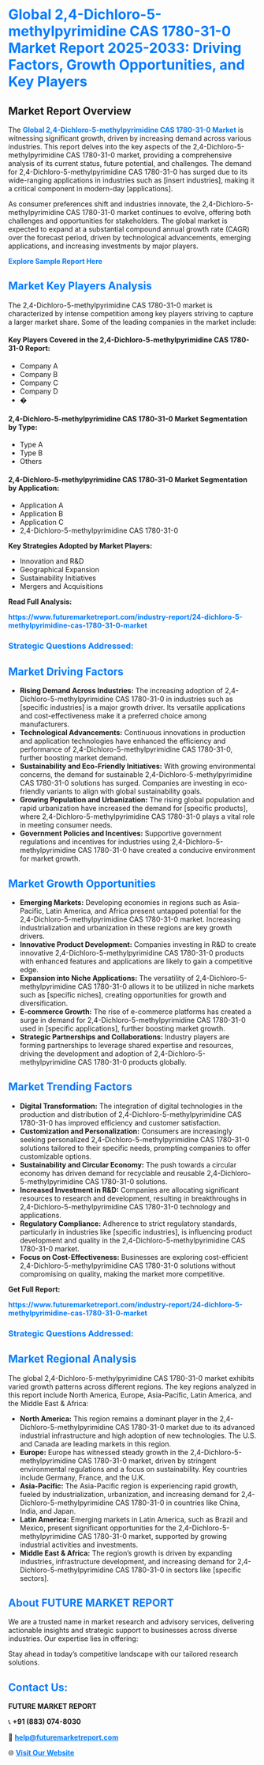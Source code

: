 <h1 style="color: #007BFF;">Global 2,4-Dichloro-5-methylpyrimidine CAS 1780-31-0 Market Report 2025-2033: Driving Factors, Growth Opportunities, and Key Players</h1>

<section id="overview">
<h2>Market Report Overview</h2>
<p>The <a href="https://www.futuremarketreport.com/industry-report/24-dichloro-5-methylpyrimidine-cas-1780-31-0-market" style="color: #007BFF; text-decoration: none;"><strong>Global 2,4-Dichloro-5-methylpyrimidine CAS 1780-31-0 Market</strong></a> is witnessing significant growth, driven by increasing demand across various industries. This report delves into the key aspects of the 2,4-Dichloro-5-methylpyrimidine CAS 1780-31-0 market, providing a comprehensive analysis of its current status, future potential, and challenges. The demand for 2,4-Dichloro-5-methylpyrimidine CAS 1780-31-0 has surged due to its wide-ranging applications in industries such as [insert industries], making it a critical component in modern-day [applications].</p>
<p>As consumer preferences shift and industries innovate, the 2,4-Dichloro-5-methylpyrimidine CAS 1780-31-0 market continues to evolve, offering both challenges and opportunities for stakeholders. The global market is expected to expand at a substantial compound annual growth rate (CAGR) over the forecast period, driven by technological advancements, emerging applications, and increasing investments by major players.</p>
</section>

<section id="overview">
<p><a href="https://www.futuremarketreport.com/request-sample/reportId=116626" style="color: #007BFF; text-decoration: none;"><strong>Explore Sample Report Here</strong></a></p>
</section>

<section id="key-players">
<h2 style="color: #007BFF;">Market Key Players Analysis</h2>
<p>The 2,4-Dichloro-5-methylpyrimidine CAS 1780-31-0 market is characterized by intense competition among key players striving to capture a larger market share. Some of the leading companies in the market include:</p>
<h4>Key Players Covered in the 2,4-Dichloro-5-methylpyrimidine CAS 1780-31-0 Report:</h4>
<ul><li>Company A</li><li>Company B</li><li>Company C</li><li>Company D</li><li>�</li></ul>
<h4>2,4-Dichloro-5-methylpyrimidine CAS 1780-31-0 Market Segmentation by Type:</h4>
<ul><li>Type A</li><li>Type B</li><li>Others</li></ul>

<h4>2,4-Dichloro-5-methylpyrimidine CAS 1780-31-0 Market Segmentation by Application:</h4>
<ul><li>Application A</li><li>Application B</li><li>Application C</li><li>2,4-Dichloro-5-methylpyrimidine CAS 1780-31-0</li></ul>
<p><strong>Key Strategies Adopted by Market Players:</strong></p>
<ul>
<li>Innovation and R&D</li>
<li>Geographical Expansion</li>
<li>Sustainability Initiatives</li>
<li>Mergers and Acquisitions</li>
</ul>
</section>

<section>
<p><strong>Read Full Analysis: </strong></p><a href="https://www.futuremarketreport.com/industry-report/24-dichloro-5-methylpyrimidine-cas-1780-31-0-market" style="color: #007BFF; text-decoration: none;"><strong>https://www.futuremarketreport.com/industry-report/24-dichloro-5-methylpyrimidine-cas-1780-31-0-market</strong></a>
<h3 style="color: #007BFF;">Strategic Questions Addressed:</h3>
</section>

<section id="driving-factors">
<h2 style="color: #007BFF;">Market Driving Factors</h2>
<ul>
<li><strong>Rising Demand Across Industries:</strong> The increasing adoption of 2,4-Dichloro-5-methylpyrimidine CAS 1780-31-0 in industries such as [specific industries] is a major growth driver. Its versatile applications and cost-effectiveness make it a preferred choice among manufacturers.</li>
<li><strong>Technological Advancements:</strong> Continuous innovations in production and application technologies have enhanced the efficiency and performance of 2,4-Dichloro-5-methylpyrimidine CAS 1780-31-0, further boosting market demand.</li>
<li><strong>Sustainability and Eco-Friendly Initiatives:</strong> With growing environmental concerns, the demand for sustainable 2,4-Dichloro-5-methylpyrimidine CAS 1780-31-0 solutions has surged. Companies are investing in eco-friendly variants to align with global sustainability goals.</li>
<li><strong>Growing Population and Urbanization:</strong> The rising global population and rapid urbanization have increased the demand for [specific products], where 2,4-Dichloro-5-methylpyrimidine CAS 1780-31-0 plays a vital role in meeting consumer needs.</li>
<li><strong>Government Policies and Incentives:</strong> Supportive government regulations and incentives for industries using 2,4-Dichloro-5-methylpyrimidine CAS 1780-31-0 have created a conducive environment for market growth.</li>
</ul>
</section>

<section id="growth-opportunities">
<h2 style="color: #007BFF;">Market Growth Opportunities</h2>
<ul>
<li><strong>Emerging Markets:</strong> Developing economies in regions such as Asia-Pacific, Latin America, and Africa present untapped potential for the 2,4-Dichloro-5-methylpyrimidine CAS 1780-31-0 market. Increasing industrialization and urbanization in these regions are key growth drivers.</li>
<li><strong>Innovative Product Development:</strong> Companies investing in R&D to create innovative 2,4-Dichloro-5-methylpyrimidine CAS 1780-31-0 products with enhanced features and applications are likely to gain a competitive edge.</li>
<li><strong>Expansion into Niche Applications:</strong> The versatility of 2,4-Dichloro-5-methylpyrimidine CAS 1780-31-0 allows it to be utilized in niche markets such as [specific niches], creating opportunities for growth and diversification.</li>
<li><strong>E-commerce Growth:</strong> The rise of e-commerce platforms has created a surge in demand for 2,4-Dichloro-5-methylpyrimidine CAS 1780-31-0 used in [specific applications], further boosting market growth.</li>
<li><strong>Strategic Partnerships and Collaborations:</strong> Industry players are forming partnerships to leverage shared expertise and resources, driving the development and adoption of 2,4-Dichloro-5-methylpyrimidine CAS 1780-31-0 products globally.</li>
</ul>
</section>

<section id="trending-factors">
<h2 style="color: #007BFF;">Market Trending Factors</h2>
<ul>
<li><strong>Digital Transformation:</strong> The integration of digital technologies in the production and distribution of 2,4-Dichloro-5-methylpyrimidine CAS 1780-31-0 has improved efficiency and customer satisfaction.</li>
<li><strong>Customization and Personalization:</strong> Consumers are increasingly seeking personalized 2,4-Dichloro-5-methylpyrimidine CAS 1780-31-0 solutions tailored to their specific needs, prompting companies to offer customizable options.</li>
<li><strong>Sustainability and Circular Economy:</strong> The push towards a circular economy has driven demand for recyclable and reusable 2,4-Dichloro-5-methylpyrimidine CAS 1780-31-0 solutions.</li>
<li><strong>Increased Investment in R&D:</strong> Companies are allocating significant resources to research and development, resulting in breakthroughs in 2,4-Dichloro-5-methylpyrimidine CAS 1780-31-0 technology and applications.</li>
<li><strong>Regulatory Compliance:</strong> Adherence to strict regulatory standards, particularly in industries like [specific industries], is influencing product development and quality in the 2,4-Dichloro-5-methylpyrimidine CAS 1780-31-0 market.</li>
<li><strong>Focus on Cost-Effectiveness:</strong> Businesses are exploring cost-efficient 2,4-Dichloro-5-methylpyrimidine CAS 1780-31-0 solutions without compromising on quality, making the market more competitive.</li>
</ul>
</section>

<section>
<p><strong>Get Full Report: </strong></p><a href="https://www.futuremarketreport.com/industry-report/24-dichloro-5-methylpyrimidine-cas-1780-31-0-market" style="color: #007BFF; text-decoration: none;"><strong>https://www.futuremarketreport.com/industry-report/24-dichloro-5-methylpyrimidine-cas-1780-31-0-market</strong></a>
<h3 style="color: #007BFF;">Strategic Questions Addressed:</h3>
</section>


<section id="regional-analysis">
<h2 style="color: #007BFF;">Market Regional Analysis</h2>
<p>The global 2,4-Dichloro-5-methylpyrimidine CAS 1780-31-0 market exhibits varied growth patterns across different regions. The key regions analyzed in this report include North America, Europe, Asia-Pacific, Latin America, and the Middle East & Africa:</p>
<ul>
<li><strong>North America:</strong> This region remains a dominant player in the 2,4-Dichloro-5-methylpyrimidine CAS 1780-31-0 market due to its advanced industrial infrastructure and high adoption of new technologies. The U.S. and Canada are leading markets in this region.</li>
<li><strong>Europe:</strong> Europe has witnessed steady growth in the 2,4-Dichloro-5-methylpyrimidine CAS 1780-31-0 market, driven by stringent environmental regulations and a focus on sustainability. Key countries include Germany, France, and the U.K.</li>
<li><strong>Asia-Pacific:</strong> The Asia-Pacific region is experiencing rapid growth, fueled by industrialization, urbanization, and increasing demand for 2,4-Dichloro-5-methylpyrimidine CAS 1780-31-0 in countries like China, India, and Japan.</li>
<li><strong>Latin America:</strong> Emerging markets in Latin America, such as Brazil and Mexico, present significant opportunities for the 2,4-Dichloro-5-methylpyrimidine CAS 1780-31-0 market, supported by growing industrial activities and investments.</li>
<li><strong>Middle East & Africa:</strong> The region’s growth is driven by expanding industries, infrastructure development, and increasing demand for 2,4-Dichloro-5-methylpyrimidine CAS 1780-31-0 in sectors like [specific sectors].</li>
</ul>
</section>

<footer>
<h2 style="color: #007BFF;">About FUTURE MARKET REPORT</h2>
<p>We are a trusted name in market research and advisory services, delivering actionable insights and strategic support to businesses across diverse industries. Our expertise lies in offering:</p>

<p>Stay ahead in today’s competitive landscape with our tailored research solutions.</p>

<h2 style="color: #007BFF;">Contact Us:</h2>
<p><strong>FUTURE MARKET REPORT</strong></p>
<p>📞 <strong>+91 (883) 074-8030</strong></p>
<p>📧 <strong><a href="mailto:help@futuremarketreport.com" style="color: #007BFF;">help@futuremarketreport.com</a></strong></p>
<p>🌐 <strong><a href="https://www.futuremarketreport.com/" style="color: #007BFF;">Visit Our Website</a></strong></p>
</footer>